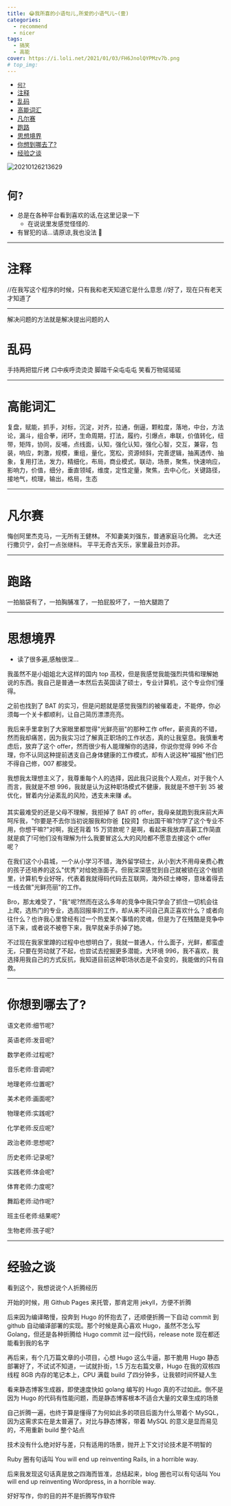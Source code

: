 ```yaml
---
title: 😂我所喜的小语句儿,所爱的小语气儿~(壹)
categories:
  - recommend
  - nicer
tags:
  - 搞笑
  - 高能
cover: https://i.loli.net/2021/01/03/FH6JnolQYPMzv7b.png
# top_img:
---
```


<!--
 * @?: *********************************************************************
 * @Author: Weidows
 * @Date: 2021-01-03 16:59:56
 * @LastEditors: Weidows
 * @LastEditTime: 2021-02-06 12:44:51
 * @FilePath: \Weidowsd:\Game\Github\Blog-private\source\_posts\life\nicer\1.md
 * @Description:
 * @!: *********************************************************************
-->

- [`何?`](#何)
- [注释](#注释)
- [乱码](#乱码)
- [高能词汇](#高能词汇)
- [凡尔赛](#凡尔赛)
- [跑路](#跑路)
- [思想境界](#思想境界)
- [你想到哪去了?](#你想到哪去了)
- [经验之谈](#经验之谈)

![20210126213629](https://i.loli.net/2021/01/26/pXvc51LrIgexKmk.png)

# `何?`

- 总是在各种平台看到喜欢的话,在这里记录一下
  - 在说说里发感觉怪怪的.
- 有冒犯的话...请原谅,我也没法 🤣

---

# 注释

//在我写这个程序的时候，只有我和老天知道它是什么意思
//好了，现在只有老天才知道了 ​

---

解决问题的方法就是解决提出问题的人

# 乱码

手持两把锟斤拷
口中疾呼烫烫烫
脚踏千朵屯屯屯
笑看万物锘锘锘 ​

---

# 高能词汇

复盘，赋能，抓手，对标，沉淀，对齐，拉通，倒逼，颗粒度，落地，中台，方法论，漏斗，组合拳，闭环，生命周期，打法，履约，引爆点，串联，价值转化，纽带，矩阵，协同，反哺，点线面，认知，强化认知，强化心智，交互，兼容，包装，响应，刺激，规模，重组，量化，宽松，资源倾斜，完善逻辑，抽离透传、抽象，复用打法，发力，精细化，布局，商业模式，联动，场景，聚焦，快速响应，影响力，价值，细分，垂直领域，维度，定性定量，聚焦，去中心化，关键路径，接地气，梳理，输出，格局，生态 ​

---

# 凡尔赛

悔创阿里杰克马，一无所有王健林。
不知妻美刘强东，普通家庭马化腾。
北大还行撒贝宁，会打一点张继科。
平平无奇古天乐，家里最丑刘亦菲。​

---

# 跑路

一拍脑袋有了，一拍胸脯准了，一拍屁股坏了，一拍大腿跑了 ​

---

# 思想境界

- 读了很多遍,感触很深...

我虽然不是小姐姐北大这样的国内 top 高校，但是我感觉我能强烈共情和理解她说的东西。我自己是普通一本然后去英国读了硕士，专业计算机，这个专业你们懂得。

之前也找到了 BAT 的实习，但是问题就是感觉我强烈的被催着走，不能停，你必须每一个关卡都顺利，让自己简历漂漂亮亮。

我后来手里拿到了大家眼里都觉得"光鲜亮丽"的那种工作 offer，薪资真的不错，然而我却痛苦，因为我实习过了解真正职场的工作状态，真的让我窒息。我慎重考虑后，放弃了这个 offer，然而很少有人能理解你的选择，你说你觉得 996 不合理，你不认同这种提前透支自己身体健康的工作模式，却有人说这种"福报"他们巴不得自己修，007 都接受。

我想我太理想主义了，我尊重每个人的选择，因此我只说我个人观点，对于我个人而言，我就是不想 996，我就是认为这种职场模式不健康，我就是不想干到 35 被优化，冒着内分泌紊乱的风险，透支未来赚 💰。

其实最难受的还是父母不理解，我拒掉了 BAT 的 offer，我母亲就跑到我床前大声呵斥我，"你要是不去你当初说服我和你爸【投资】你出国干嘛?你学了这个专业不用，你想干嘛?"对啊，我还背着 15 万贷款呢？是啊，看起来我放弃高薪工作简直就是疯了!可他们没有理解为什么我要冒这么大的风险都不愿意去接这个 offer 呢？

在我们这个小县城，一个从小学习不错，海外留学硕士，从小到大不用母亲费心教的孩子还培养的这么"优秀"对给她涨面子。但我深深感觉到自己就被锁在这个枷锁里，计算机专业好呀，代表着我就得码代码去互联网，海外硕士棒呀，意味着得去一线去做"光鲜亮丽"的工作。

Bro，那太难受了，"我"呢?然而在这么多年的竞争中我只学会了抓住一切机会往上爬，选热门的专业，选高回报率的工作，却从来不问自己真正喜欢什么？或者向往什么？也许我心里曾经有过一个热爱某个事情的灵魂，但是为了在残酷是竞争中活下来，或者说不被卷下来，我早就亲手杀掉了她。

不过现在我家里蹲的过程中也想明白了，我就一普通人，什么面子，光鲜，都蛮虚无，只要在劳动就了不起，也尝试去挖掘更多潜能，大环境 996，我不喜欢，我选择用我自己的方式反抗，我知道目前这种职场状态是不会变的，我能做的只有自救。​

---

# 你想到哪去了?

语文老师:细节呢?

英语老师:发音呢?

数学老师:过程呢?

音乐老师:音调呢?

地理老师:位置呢?

美术老师:画面呢?

物理老师:实践呢?

化学老师:反应呢?

政治老师:思想呢?

历史老师:记录呢?

实践老师:体会呢?

体育老师:力度呢?

舞蹈老师:动作呢?

班主任老师:结果呢?

生物老师:孩子呢?

---

# 经验之谈

看到这个，我想说说个人折腾经历

开始的时候，用 Github Pages 来托管，那肯定用 jekyll，方便不折腾

后来因为编译略慢，投奔到 Hugo 的怀抱去了，还顺便折腾一下自动 commit 到 github 自动编译部署的实现。那个时候是真心喜欢 Hugo，虽然不怎么写 Golang，但还是各种折腾给 Hugo commit 过一段代码，release note 现在都还能看到我的名字

再后来，有个几万篇文章的小项目，心想 Hugo 这么牛逼，那干脆用 Hugo 静态部署好了，不试试不知道，一试就扑街，1.5 万左右篇文章，Hugo 在我的双核四线程 8GB 内存的笔记本上，CPU 满载 build 了四分钟多，让我顿时间怀疑人生

看来静态博客生成器，即使速度快如 golang 编写的 Hugo 真的不过如此。倒不是因为 Hugo 的代码有性能问题，而是静态博客根本不适合大量的文章生成的场景

自己折腾一遍，也终于算是懂得了为何如此多的项目后面为什么带着个 MySQL，因为这需求实在是太普遍了。对比与静态博客，带着 MySQL 的意义是显而易见的，不用重新 build 整个站点

技术没有什么绝对好与差，只有适用的场景，抛开上下文讨论技术是不明智的

Ruby 圈有句话叫 You will end up reinventing Rails, in a horrible way.

后来我发现这句话真是放之四海而皆准，总结起来，blog 圈也可以有句话叫 You will end up reinventing Wordpress, in a horrible way.

好好写作，你的目的并不是折腾写作软件
